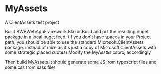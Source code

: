 # MyAssets
A ClientAssets test project

Build BWBWebAppFramework.Blazor.Build and put the resulting nuget package in a local nuget feed.
(If you don't have spaces in your Project path, you should be able to use the standard Microsoft.ClientAssets package. instead of mine as it's just a copy of Microsoft.ClientAssets with some strategic placed quotes)
Modify the MyAsstes.csproj accordingly

Then build MyAssets
It should generate some JS from typescript files and some css from sass files
